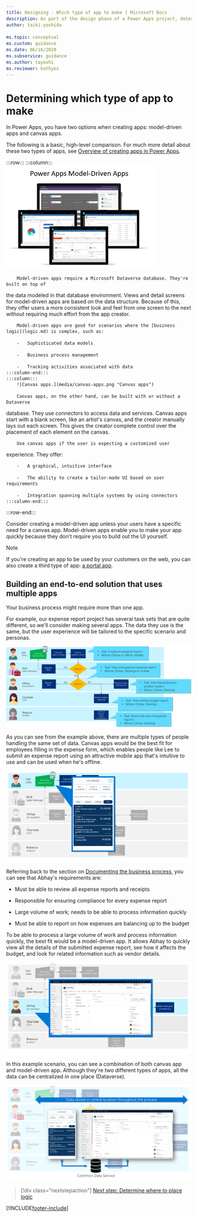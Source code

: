 ```yaml
---
title: Designing - Which type of app to make | Microsoft Docs
description: As part of the design phase of a Power Apps project, determine whether to make a model-driven app or a canvas app.
author: taiki-yoshida

ms.topic: conceptual
ms.custom: guidance
ms.date: 06/16/2020
ms.subservice: guidance
ms.author: tayoshi
ms.reviewer: kathyos
---
```


# Determining which type of app to make

In Power Apps, you have two options when creating apps: model-driven apps and canvas apps.

The following is a basic, high-level comparison. For much more detail about these two types of apps, see  [Overview of creating apps in Power Apps](../../maker/index.md).

:::row:::
    :::column:::
        ![Model-driven apps.](media/model-apps.png "Model-driven apps")

        Model-driven apps require a Microsoft Dataverse database. They're built on top of
the data modeled in that database environment. Views and detail screens for model-driven
apps are based on the data structure. Because of this, they offer
users a more consistent look and feel from one screen to the next without requiring much
effort from the app creator.

        Model-driven apps are good for scenarios where the [business logic](logic.md) is complex, such as:

        -   Sophisticated data models

        -   Business process management

        -   Tracking activities associated with data
    :::column-end:::
    :::column:::
        ![Canvas apps.](media/canvas-apps.png "Canvas apps")
        
        Canvas apps, on the other hand, can be built with or without a Dataverse
database. They use connectors to access data and services. Canvas apps start
with a blank screen, like an artist's canvas, and the creator manually lays out
each screen. This gives the creator complete control over the placement of
each element on the canvas.

        Use canvas apps if the user is expecting a customized user
experience. They offer:

        -   A graphical, intuitive interface

        -   The ability to create a tailor-made UI based on user requirements

        -   Integration spanning multiple systems by using connectors
    :::column-end:::
:::row-end:::

Consider creating a model-driven app unless your users have a specific need for a
canvas app. Model-driven apps enable you to make your app quickly because they
don't require you to build out the UI yourself.

> [!NOTE]
> If you're creating an app to be used by your customers on the web, you
can also create a third type of app: [a portal app](../../maker/portals/overview.md).

## Building an end-to-end solution that uses multiple apps

Your business process might require more than one app.

For example, our expense report project has several task sets that are quite
different, so we'll consider making several apps. The data they use is the
same, but the user experience will be tailored to the specific scenario and personas.

![Tasks for each step of the business process.](media/business-process-tasks.png "Tasks for each step of the business process")

As you can see from the example above, there are multiple types of people
handling the same set of data. Canvas apps would be the best fit for employees
filling in the expense form, which enables people like Lee to submit an expense
report using an attractive mobile app that's intuitive to use and can be used
when he's offline.

![A canvas app for expense report creation.](media/expense-canvas-app.png "A canvas app for expense report creation")

Referring back to the section on [Documenting the business process](understanding-current-business-process.md), you can see
that Abhay's requirements are:

- Must be able to review all expense reports and receipts

- Responsible for ensuring compliance for every expense report

- Large volume of work; needs to be able to process information quickly

- Must be able to report on how expenses are balancing up to the budget

To be able to process a large volume of work and process information quickly, the
best fit would be a model-driven app. It allows Abhay to quickly view all the
details of the submitted expense report, see how it affects the budget, and look
for related information such as vendor details.

![A model-driven app for processing expense reports.](media/expense-model-app.png "A model-driven app for processing expense reports")

In this example scenario, you can see a combination of both canvas app and
model-driven app. Although they're two different types of apps, all the data
can be centralized in one place (Dataverse).

![Two apps with data in Dataverse.](media/end-to-end-apps.png "Two apps with data in Dataverse")

> [!div class="nextstepaction"]
> [Next step: Determine where to place logic](logic.md)


[!INCLUDE[footer-include](../../includes/footer-banner.md)]